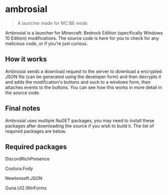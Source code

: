 # ambrosial
> A launcher made for MC:BE mods
> 
Ambrosial is a launcher for Minecraft: Bedrock Edition (specifically Windows 10 Edition) modifications. The source code is here for you to check for any malicious code, or if you're just curious.

## How it works
Ambrosial sends a download request to the server to download a encrypted JSON file (can be generated using the developer form) and then decrypts it and adds the modification's buttons and such to a windows form, then attaches events to the buttons. You can see how this works in more detail in the source code.

## Final notes
Ambrosial uses multiple NuGET packages, you may need to install these packages after downloading the source if you wish to build it. The list of required packages are below.

## Required packages
DiscordRichPresence

Costura.Fody

Newtonsoft.JSON

Guna.UI2.WinForms
